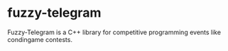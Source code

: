 # fuzzy-telegram
Fuzzy-Telegram is a C++ library for competitive programming events like condingame contests.
